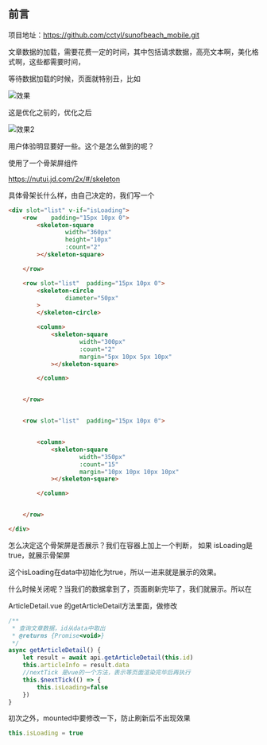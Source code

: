 ## 前言

项目地址：https://github.com/cctyl/sunofbeach_mobile.git

文章数据的加载，需要花费一定的时间，其中包括请求数据，高亮文本啊，美化格式啊，这些都需要时间，

等待数据加载的时候，页面就特别丑，比如

![效果](D:\project\tempProject\sunofbeach_weapp\notes\221.文章加载优化\效果.gif) 





这是优化之前的，优化之后

![效果2](D:\project\tempProject\sunofbeach_weapp\notes\221.文章加载优化\效果2.gif) 











用户体验明显要好一些。这个是怎么做到的呢？

使用了一个骨架屏组件

https://nutui.jd.com/2x/#/skeleton 

具体骨架长什么样，由自己决定的，我们写一个

```html
<div slot="list" v-if="isLoading">
    <row    padding="15px 10px 0">
        <skeleton-square
                width="360px"
                height="10px"
                :count="2"
        ></skeleton-square>

    </row>

    <row slot="list"  padding="15px 10px 0">
        <skeleton-circle
                diameter="50px"
        >
        </skeleton-circle>

        <column>
            <skeleton-square
                    width="300px"
                    :count="2"
                    margin="5px 10px 5px 10px"
            ></skeleton-square>

        </column>


    </row>


    <row slot="list"  padding="15px 10px 0">


        <column>
            <skeleton-square
                    width="350px"
                    :count="15"
                    margin="10px 10px 10px 10px"
            ></skeleton-square>

        </column>


    </row>

</div>
```



怎么决定这个骨架屏是否展示？我们在容器上加上一个判断， 如果 isLoading是true，就展示骨架屏

这个isLoading在data中初始化为true，所以一进来就是展示的效果。

什么时候关闭呢？当我们的数据拿到了，页面刷新完毕了，我们就展示。所以在

ArticleDetail.vue 的getArticleDetail方法里面，做修改

```js
/**
 * 查询文章数据，id从data中取出
 * @returns {Promise<void>}
 */
async getArticleDetail() {
    let result = await api.getArticleDetail(this.id)
    this.articleInfo = result.data
    //nextTick 是vue的一个方法，表示等页面渲染完毕后再执行
    this.$nextTick(() => {
        this.isLoading=false
    })
}
```



初次之外，mounted中要修改一下，防止刷新后不出现效果

```js
this.isLoading = true
```

